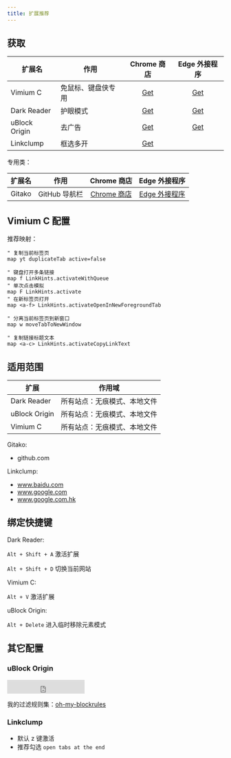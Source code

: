 ```yaml
---
title: 扩展推荐
---
```


## 获取

| 扩展名        | 作用               | Chrome 商店 | Edge 外接程序 |
| ------------- | ------------------ | :---------: | :-----------: |
| Vimium C      | 免鼠标、键盘侠专用 | [Get][vc1]  |  [Get][vc2]   |
| Dark Reader   | 护眼模式           | [Get][dd1]  |  [Get][dd2]   |
| uBlock Origin | 去广告             | [Get][uo1]  |  [Get][uo2]   |
| Linkclump     | 框选多开           |  [Get][lc]  |

[dd1]: https://chrome.google.com/webstore/detail/dark-reader/eimadpbcbfnmbkopoojfekhnkhdbieeh
[dd2]: https://microsoftedge.microsoft.com/addons/detail/dark-reader/ifoakfbpdcdoeenechcleahebpibofpc
[uo1]: https://chrome.google.com/webstore/detail/ublock-origin/cjpalhdlnbpafiamejdnhcphjbkeiagm
[uo2]: https://microsoftedge.microsoft.com/addons/detail/ublock-origin/odfafepnkmbhccpbejgmiehpchacaeak
[lc]: https://chrome.google.com/webstore/detail/linkclump/lfpjkncokllnfokkgpkobnkbkmelfefj
[vc1]: https://chrome.google.com/webstore/detail/vimium-c-all-by-keyboard/hfjbmagddngcpeloejdejnfgbamkjaeg
[vc2]: https://microsoftedge.microsoft.com/addons/detail/vimium-c-all-by-keyboar/aibcglbfblnogfjhbcmmpobjhnomhcdo

专用类：

| 扩展名 | 作用          |    Chrome 商店    |    Edge 外接程序    |
| ------ | ------------- | :---------------: | :-----------------: |
| Gitako | GitHub 导航栏 | [Chrome 商店][g1] | [Edge 外接程序][g2] |

[g1]: https://chrome.google.com/webstore/detail/gitako-github-file-tree/giljefjcheohhamkjphiebfjnlphnokk
[g2]: https://microsoftedge.microsoft.com/addons/detail/gitako-github-file-tree/alpoloddcggjhakjemghahlkofjekbca

## Vimium C 配置

推荐映射：

```vim
" 复制当前标签页
map yt duplicateTab active=false

" 键盘打开多条链接
map f LinkHints.activateWithQueue
" 单次点击模拟
map F LinkHints.activate
" 在新标签页打开
map <a-f> LinkHints.activateOpenInNewForegroundTab

" 分离当前标签页到新窗口
map w moveTabToNewWindow

" 复制链接标题文本
map <a-c> LinkHints.activateCopyLinkText
```

## 适用范围

| 扩展          | 作用域                       |
| ------------- | ---------------------------- |
| Dark Reader   | 所有站点：无痕模式、本地文件 |
| uBlock Origin | 所有站点：无痕模式、本地文件 |
| Vimium C      | 所有站点：无痕模式、本地文件 |

<div className="autoselect-item-of-list">

Gitako:

- github.com

Linkclump:

- www.baidu.com
- www.google.com
- www.google.com.hk

</div>

## 绑定快捷键

Dark Reader:

`Alt + Shift + A` 激活扩展

`Alt + Shift + D` 切换当前网站

Vimium C:

`Alt + V` 激活扩展

uBlock Origin:

`Alt + Delete` 进入临时移除元素模式

## 其它配置

### uBlock Origin

<iframe src="https://ghbtns.com/github-btn.html?user=littleboyharry&repo=oh-my-blockrules&type=star&count=true&size=large" frameborder="0" scrolling="0" width="180" height="32" title="GitHub" style={{float:'right'}}></iframe>

我的过滤规则集：[oh-my-blockrules](https://github.com/LittleboyHarry/oh-my-blockrules)

### Linkclump

- 默认 z 键激活
- 推荐勾选 `open tabs at the end`
